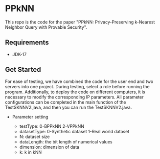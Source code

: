 # PPkNN
This repo is the code for the paper "PPkNN: Privacy-Preserving k-Nearest Neighbor Query with Provable Security".

## Requirements
* JDK-17

## Get Started
For ease of testing, we have combined the code for the user end and two servers into one project. During testing, select a role before running the program. Additionally, to deploy the code on different computers, it is necessary to modify the corresponding IP parameters. All parameter configurations can be completed in the main function of the TestSKNNV2.java, and then you can run the TestSKNNV2.java.

* Parameter setting

    * testType: 0-BPPkNN  2-VPPkNN
    * datasetType: 0-Synthetic dataset  1-Real world dataset
    * N: dataset size
    * dataLength: the bit length of numerical values
    * dimension: dimension of data
    * k: k in kNN